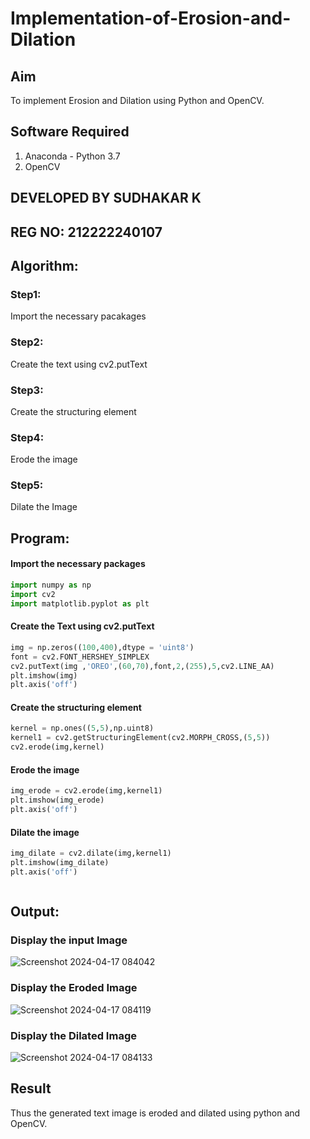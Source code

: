 # Implementation-of-Erosion-and-Dilation
## Aim
To implement Erosion and Dilation using Python and OpenCV.
## Software Required
1. Anaconda - Python 3.7
2. OpenCV

## DEVELOPED BY SUDHAKAR K
## REG NO: 212222240107
## Algorithm:
### Step1:<br>
Import the necessary pacakages

### Step2:<br>
Create the text using cv2.putText

### Step3:<br>
Create the structuring element

### Step4:<br>
Erode the image


### Step5: <br>
Dilate the Image

 
## Program:


#### Import the necessary packages
``` Python
import numpy as np
import cv2
import matplotlib.pyplot as plt
```
#### Create the Text using cv2.putText
``` Python
img = np.zeros((100,400),dtype = 'uint8')
font = cv2.FONT_HERSHEY_SIMPLEX
cv2.putText(img ,'OREO',(60,70),font,2,(255),5,cv2.LINE_AA)
plt.imshow(img)
plt.axis('off')
```
#### Create the structuring element
``` Python
kernel = np.ones((5,5),np.uint8)
kernel1 = cv2.getStructuringElement(cv2.MORPH_CROSS,(5,5))
cv2.erode(img,kernel)
```
#### Erode the image
``` Python
img_erode = cv2.erode(img,kernel1)
plt.imshow(img_erode)
plt.axis('off')

```
#### Dilate the image
``` Python
img_dilate = cv2.dilate(img,kernel1)
plt.imshow(img_dilate)
plt.axis('off')



```
## Output:

### Display the input Image
![Screenshot 2024-04-17 084042](https://github.com/Sudhakaroffical/erosion-dilation/assets/118622513/0af9acff-253c-465c-9900-e4280749a852)

### Display the Eroded Image

![Screenshot 2024-04-17 084119](https://github.com/Sudhakaroffical/erosion-dilation/assets/118622513/ac97ebf5-83f1-44d8-913b-4ee6a72cf11a)


### Display the Dilated Image

![Screenshot 2024-04-17 084133](https://github.com/Sudhakaroffical/erosion-dilation/assets/118622513/7f0b9974-ded0-45fa-a8a1-bd84ee03ee49)


## Result
Thus the generated text image is eroded and dilated using python and OpenCV.
